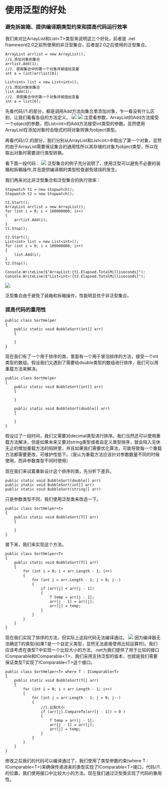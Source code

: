 # 使用泛型的好处

### 避免拆装箱、提供编译期类型约束和提高代码运行效率
我们来对比ArrayList和List\<T\>类型来说明这三个好处。前者是 .net frameword2.0之前所使用的非泛型集合，后者是2.0之后使用的泛型集合。
```
ArrayList arrlist = new ArrayList();
//1.添加对象到集合
arrlist.Add(1); 
//2. 获取集合中的第一个对象并赋值给变量
int a = (int)arrlist[0];

List<int> list = new List<int>();
//1.添加对象到集合
list.Add(1);
//2. 获取集合中的第一个对象并赋值给变量
int a = list[0];
```
先看代码//1.的部分，都是调用Add方法向集合里添加对象，乍一看没有什么区别，让我们看看各自的方法定义。
![](http://ouanpg9tc.bkt.clouddn.com/image/learning/generic01/ArrayList01.png)
![](http://ouanpg9tc.bkt.clouddn.com/image/learning/generic01/List01.png)
注意看参数，ArrayList的Add方法接受一个object的参数，而List\<int\>的Add方法接受int类型的参数。显然使用ArrayList在添加对象时会隐式的将对象转换为object类型。

再看代码//2.的部分，我们分别从ArrayList和List\<int\>中取出了第一个对象，显然的由于ArrayList需要保证集合的通用性所以其存储的对象为object类型，所以在取出对象时需要进行类型转换。

看下面一段代码：
![](http://ouanpg9tc.bkt.clouddn.com/image/learning/generic01/list02.png)
泛型集合的例子充分说明了，使用泛型可以避免不必要的装箱和拆箱操作,并且提供编译期的类型检查避免错误的发生。

我们再来对比非泛型集合和泛型集合的执行效率：
```
Stopwatch t1 = new Stopwatch();
Stopwatch t2 = new Stopwatch();

t1.Start();
ArrayList arrlist = new ArrayList();
for (int i = 0; i < 100000000; i++) 
{
    arrlist.Add(i);
}
t1.Stop();

t2.Start();
List<int> list = new List<int>();
for (int i = 0; i < 100000000; i++)
{
    list.Add(i);
}
t2.Stop();

Console.WriteLine($"ArrayList:{t1.Elapsed.TotalMilliseconds}");
Console.WriteLine($"List<int>:{t2.Elapsed.TotalMilliseconds}");
```
![](http://ouanpg9tc.bkt.clouddn.com/image/learning/generic01/list03.png)

泛型集合由于避免了装箱和拆箱操作，性能明显优于非泛型集合。

### 提高代码的重用性
```
public class SortHelper
{
    public static void BubbleSort(int[] arr)
    {

    }
}
```
现在我们有了一个用于排序的类，里面有一个用于冒泡排序的方法，接受一个int类型的数组。假设我们又遇到了需要给double类型的数组进行排序，我们可以用重载方法来解决。
```
public class SortHelper
{
    public static void BubbleSort(int[] arr)
    {

    }

    public static void BubbleSort(double[] arr)
    {

    }
}
```

假设过了一段时间，我们又需要对decimal类型进行排序。我们当然还可以使用重载方法解决，但是如果未来又要对string类型或者自定义类型排序，就会陷入无休无止的增加重载方法的陷阱里，并且如果我们需要优化算法，可能导致每一个重载方法都需要更改，可维护性低下。（我认为重载方法应该针对参数数量不同的时候使用，而非参数类型不同时使用）

现在我们来试着重新设计这个排序的类，先分析下差异。
```
public static void BubbleSort(double[] arr)
public static void BubbleSort(int[] arr)
public static void BubbleSort(string[] arr)
```
只是参数类型不同，我们使用泛型类来改造一下。
```
public class SortHelper<t>
{
    public static void BubbleSort(T[] arr)
    {

    }
}
```
接下来，我们来实现这个方法。
```
public class SortHelper<T>
{
    public static void BubbleSort(T[] arr)
    {
        for (int i = 0; i < arr.Length - 1; i++)
        {
            for (int j = arr.Length - 1; j > 0; j--)
            {
                if (arr[j] < arr[j - 1])
                {
                    T temp = arr[j - 1];
                    arr[j - 1] = arr[j];
                    arr[j] = temp;
                }
            }
        }
    }
}
```
现在我们实现了排序的方法，但实际上这段代码无法编译通过。
![](http://ouanpg9tc.bkt.clouddn.com/image/learning/generic01/Sort01.png)
因为编译器无法确定T的类型(如果T是一个自定义类型，显然无法直接使用比较运算符)。我们应该考虑在类型T中实现一个比较大小的方法，.net为我们提供了用于比较的接口IComparable和IComparable\<T\>，我们采用支持泛型的版本，也就是我们需要保证类型T实现了IComparable\<T\>这个接口。
```
public class SortHelper<T> where T : IComparable<T>
{
    public static void BubbleSort(T[] arr)
    {
        for (int i = 0; i < arr.Length - 1; i++)
        {
            for (int j = arr.Length - 1; j > 0; j--)
            {
                //1.比较大小
                if (arr[j].CompareTo(arr[j - 1]) < 0 )
                {
                    T temp = arr[j - 1];
                    arr[j - 1] = arr[j];
                    arr[j] = temp;
                }
            }
        }
    }
}
```
修改之后我们的代码可以编译通过了，我们使用了类型参数约束(where T : IComparable\<T\>)来确保传递进来的类型实现了IComparable\<T\>接口，代码//1.的位置，我们使用接口中比较大小的方法。现在我们通过泛型类实现了代码的重用性。